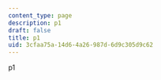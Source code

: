 ```yaml
---
content_type: page
description: p1
draft: false
title: p1
uid: 3cfaa75a-14d6-4a26-987d-6d9c305d9c62
---
```

p1